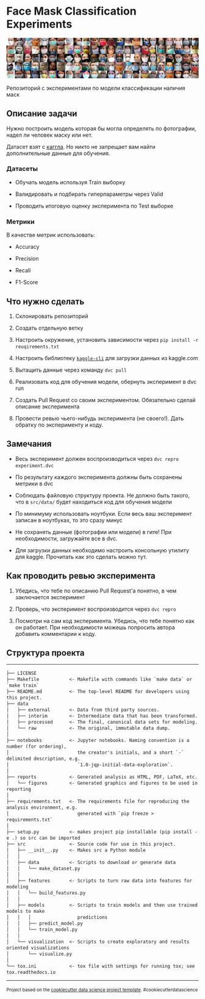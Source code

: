 # Face Mask Classification Experiments

![image](./data/external/dataset-cover.png)

Репозиторий с экспериментами по модели классификации наличия маск

## Описание задачи

Нужно построить модель которая бы могла определять по фотографии, надел ли человек маску или нет.

Датасет взят с [каггла](https://www.kaggle.com/ashishjangra27/face-mask-12k-images-dataset). Но никто не запрещает вам найти дополнительные данные для обучения.

### Датасеты

- Обучать модель используя Train выборку

- Валидировать и подбирать гиперпараметры через Valid

- Проводить итоговую оценку эксперимента по Test выборке

### Метрики

В качестве метрик использовать:

- Accuracy

- Precision

- Recall

- F1-Score

## Что нужно сделать

1. Склонировать репозиторий

1. Создать отдельную ветку

1. Настроить окружение, установить зависимости через `pip install -r reuqirements.txt`

1. Настроить библиотеку [`kaggle-cli`](https://github.com/Kaggle/kaggle-api#api-credentials) для загрузки данных из kaggle.com

1. Вытащить данные через команду `dvc pull`

1. Реализовать код для обучения модели, обернуть эксперимент в dvc run

1. Создать Pull Request со своим экспериментом. Обязательно сделай описание эксперимента

1. Провести ревью чьего-нибудь эксперимента (не своего!). Дать обратку по эксперименту и коду.

## Замечания

- Весь эксперимент должен воспроизводиться через `dvc repro experiment.dvc`

- По результату каждого эксперимента должны быть сохранены метрики в dvc

- Соблюдать файловую структуру проекта. Не должно быть такого, что в `src/data/` будет находиться код для обучения модели

- По минимуму использовать ноутбуки. Если весь ваш эксперимент записан в ноутбуках, то это сразу минус

- Не сохранять данные (фотографии или модели) в гите! При необходимости, загружайте все в dvc.

- Для загрузки данных необходимо настроить консольную утилиту для kaggle. Прочитать как это сделать можно тут.

## Как проводить ревью эксперимента

1. Убедись, что тебе по описанию Pull Request'а понятно, в чем заключается эксперимент

1. Проверь, что эксперимент воспроизводится через `dvc repro`

1. Посмотри на сам код эксперимента. Убедись, что тебе понятно как он работает. При необходимости можешь попросить автора добавить комментарии к коду.

## Структура проекта
--------

    ├── LICENSE
    ├── Makefile           <- Makefile with commands like `make data` or `make train`
    ├── README.md          <- The top-level README for developers using this project.
    ├── data
    │   ├── external       <- Data from third party sources.
    │   ├── interim        <- Intermediate data that has been transformed.
    │   ├── processed      <- The final, canonical data sets for modeling.
    │   └── raw            <- The original, immutable data dump.
    │
    ├── notebooks          <- Jupyter notebooks. Naming convention is a number (for ordering),
    │                         the creator's initials, and a short `-` delimited description, e.g.
    │                         `1.0-jqp-initial-data-exploration`.
    │
    ├── reports            <- Generated analysis as HTML, PDF, LaTeX, etc.
    │   └── figures        <- Generated graphics and figures to be used in reporting
    │
    ├── requirements.txt   <- The requirements file for reproducing the analysis environment, e.g.
    │                         generated with `pip freeze > requirements.txt`
    │
    ├── setup.py           <- makes project pip installable (pip install -e .) so src can be imported
    ├── src                <- Source code for use in this project.
    │   ├── __init__.py    <- Makes src a Python module
    │   │
    │   ├── data           <- Scripts to download or generate data
    │   │   └── make_dataset.py
    │   │
    │   ├── features       <- Scripts to turn raw data into features for modeling
    │   │   └── build_features.py
    │   │
    │   ├── models         <- Scripts to train models and then use trained models to make
    │   │   │                 predictions
    │   │   ├── predict_model.py
    │   │   └── train_model.py
    │   │
    │   └── visualization  <- Scripts to create exploratory and results oriented visualizations
    │       └── visualize.py
    │
    └── tox.ini            <- tox file with settings for running tox; see tox.readthedocs.io


--------

<p><small>Project based on the <a target="_blank" href="https://drivendata.github.io/cookiecutter-data-science/">cookiecutter data science project template</a>. #cookiecutterdatascience</small></p>
